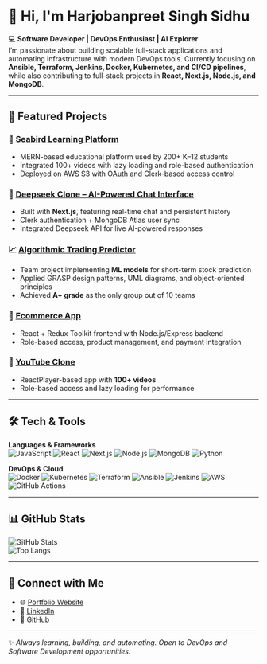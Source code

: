 # 👋 Hi, I'm Harjobanpreet Singh Sidhu  

💻 **Software Developer | DevOps Enthusiast | AI Explorer**  
I’m passionate about building scalable full-stack applications and automating infrastructure with modern DevOps tools. Currently focusing on **Ansible, Terraform, Jenkins, Docker, Kubernetes, and CI/CD pipelines**, while also contributing to full-stack projects in **React, Next.js, Node.js, and MongoDB**.  

---

## 🚀 Featured Projects  

### 🌱 [Seabird Learning Platform](https://api.learningwithseabird.ca)  
- MERN-based educational platform used by 200+ K–12 students  
- Integrated 100+ videos with lazy loading and role-based authentication  
- Deployed on AWS S3 with OAuth and Clerk-based access control  

### 🤖 [Deepseek Clone – AI-Powered Chat Interface](https://github.com/HarrySidhu1815/Deepseek-Clone)  
- Built with **Next.js**, featuring real-time chat and persistent history  
- Clerk authentication + MongoDB Atlas user sync  
- Integrated Deepseek API for live AI-powered responses  

### 📈 [Algorithmic Trading Predictor](https://github.com/HarrySidhu1815/Trading-Predictor)  
- Team project implementing **ML models** for short-term stock prediction  
- Applied GRASP design patterns, UML diagrams, and object-oriented principles  
- Achieved **A+ grade** as the only group out of 10 teams  

### 🛒 [Ecommerce App](https://github.com/HarrySidhu1815/Ecommerce-App)  
- React + Redux Toolkit frontend with Node.js/Express backend  
- Role-based access, product management, and payment integration  

### 🎥 [YouTube Clone](https://github.com/HarrySidhu1815/YouTube-Clone)  
- ReactPlayer-based app with **100+ videos**  
- Role-based access and lazy loading for performance  

---

## 🛠️ Tech & Tools  

**Languages & Frameworks**  
![JavaScript](https://img.shields.io/badge/-JavaScript-yellow?logo=javascript)  ![React](https://img.shields.io/badge/-React-blue?logo=react)  ![Next.js](https://img.shields.io/badge/-Next.js-black?logo=next.js)  ![Node.js](https://img.shields.io/badge/-Node.js-green?logo=node.js)  ![MongoDB](https://img.shields.io/badge/-MongoDB-darkgreen?logo=mongodb)  ![Python](https://img.shields.io/badge/-Python-blue?logo=python)  

**DevOps & Cloud**  
![Docker](https://img.shields.io/badge/-Docker-blue?logo=docker)  ![Kubernetes](https://img.shields.io/badge/-Kubernetes-blue?logo=kubernetes)  ![Terraform](https://img.shields.io/badge/-Terraform-purple?logo=terraform)  ![Ansible](https://img.shields.io/badge/-Ansible-black?logo=ansible)  ![Jenkins](https://img.shields.io/badge/-Jenkins-red?logo=jenkins)  ![AWS](https://img.shields.io/badge/-AWS-orange?logo=amazon-aws)  ![GitHub Actions](https://img.shields.io/badge/-GitHub%20Actions-black?logo=github-actions)  

---

## 📊 GitHub Stats  

![GitHub Stats](https://github-readme-stats.vercel.app/api?username=HarrySidhu1815&show_icons=true&theme=radical)  
![Top Langs](https://github-readme-stats.vercel.app/api/top-langs/?username=HarrySidhu1815&layout=compact&theme=radical)  

---

## 🔗 Connect with Me  

- 🌐 [Portfolio Website](https://harjobanpreet-portfolio.vercel.app)  
- 💼 [LinkedIn](https://www.linkedin.com/in/harjobanpreet-singh-sidhu/)  
- 📂 [GitHub](https://github.com/HarrySidhu1815)  

---
✨ *Always learning, building, and automating. Open to DevOps and Software Development opportunities.*  

